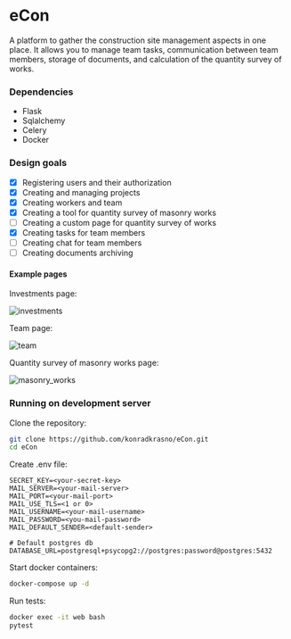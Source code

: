 # eCon
A platform to gather the construction site management aspects in one place.
It allows you to manage team tasks, communication between team members,
storage of documents, and calculation of the quantity survey of works.

### Dependencies
* Flask
* Sqlalchemy
* Celery
* Docker

### Design goals
- [x] Registering users and their authorization
- [x] Creating and managing projects
- [x] Creating workers and team
- [x] Creating a tool for quantity survey of masonry works
- [ ] Creating a custom page for quantity survey of works
- [x] Creating tasks for team members
- [ ] Creating chat for team members
- [ ] Creating documents archiving

#### Example pages

Investments page:

![investments](https://user-images.githubusercontent.com/55924004/103815285-69168500-5063-11eb-83e2-5056920c8893.PNG)

Team page:

![team](https://user-images.githubusercontent.com/55924004/103815534-c9a5c200-5063-11eb-9a92-32946cbded2a.PNG)

Quantity survey of masonry works page:

![masonry_works](https://user-images.githubusercontent.com/55924004/103815332-83506300-5063-11eb-8484-ccba8c7d794a.PNG)

### Running on development server
Clone the repository:
```bash
git clone https://github.com/konradkrasno/eCon.git
cd eCon
```
Create .env file:
```
SECRET_KEY=<your-secret-key>
MAIL_SERVER=<your-mail-server>
MAIL_PORT=<your-mail-port>
MAIL_USE_TLS=<1 or 0>
MAIL_USERNAME=<your-mail-username>
MAIL_PASSWORD=<you-mail-password>
MAIL_DEFAULT_SENDER=<default-sender>

# Default postgres db
DATABASE_URL=postgresql+psycopg2://postgres:password@postgres:5432
```
Start docker containers:
```bash
docker-compose up -d
```
Run tests:
```bash
docker exec -it web bash
pytest
```

